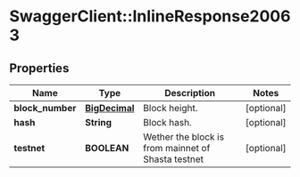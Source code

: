 # SwaggerClient::InlineResponse20063

## Properties
Name | Type | Description | Notes
------------ | ------------- | ------------- | -------------
**block_number** | [**BigDecimal**](BigDecimal.md) | Block height. | [optional] 
**hash** | **String** | Block hash. | [optional] 
**testnet** | **BOOLEAN** | Wether the block is from mainnet of Shasta testnet | [optional] 

